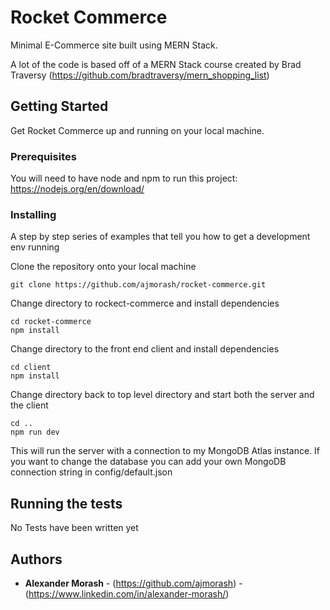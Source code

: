 # Rocket Commerce

Minimal E-Commerce site built using MERN Stack. 

A lot of the code is based off of a MERN Stack course created by Brad Traversy (https://github.com/bradtraversy/mern_shopping_list)

## Getting Started

Get Rocket Commerce up and running on your local machine. 

### Prerequisites

You will need to have node and npm to run this project: https://nodejs.org/en/download/

### Installing

A step by step series of examples that tell you how to get a development env running

Clone the repository onto your local machine

```
git clone https://github.com/ajmorash/rocket-commerce.git
```

Change directory to rockect-commerce and install dependencies

```
cd rocket-commerce
npm install
```

Change directory to the front end client and install dependencies

```
cd client
npm install
```

Change directory back to top level directory and start both the server and the client

```
cd ..
npm run dev
```

This will run the server with a connection to my MongoDB Atlas instance. If you want to change the database you can add your own MongoDB connection string in config/default.json

## Running the tests

No Tests have been written yet

## Authors

* **Alexander Morash** - (https://github.com/ajmorash) - (https://www.linkedin.com/in/alexander-morash/)

